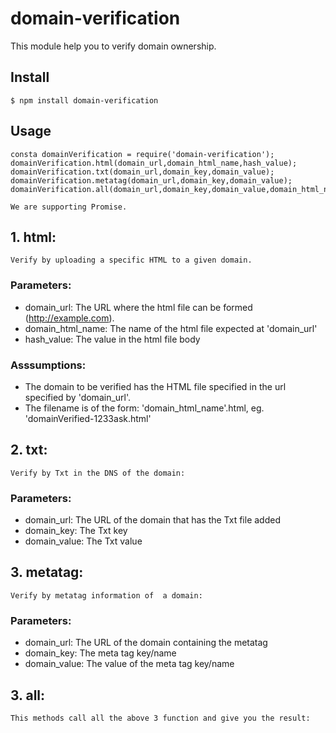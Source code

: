 # domain-verification
This module help you to verify domain ownership.

## Install

    $ npm install domain-verification

## Usage

    consta domainVerification = require('domain-verification');
    domainVerification.html(domain_url,domain_html_name,hash_value);
    domainVerification.txt(domain_url,domain_key,domain_value);
    domainVerification.metatag(domain_url,domain_key,domain_value);
    domainVerification.all(domain_url,domain_key,domain_value,domain_html_name,hash_value);

    We are supporting Promise. 
    
## 1. html:
    
    Verify by uploading a specific HTML to a given domain.

  ### Parameters:
  * domain_url: The URL where the html file can be formed (http://example.com).
  * domain_html_name: The name of the html file expected at 'domain_url'
  * hash_value: The value in the html file body
    
  ### Asssumptions:
  * The domain to be verified has the HTML file specified in the url specified by 'domain_url'.
  * The filename is of the form: 'domain_html_name'.html, eg. 'domainVerified-1233ask.html'

## 2. txt:
    Verify by Txt in the DNS of the domain:
    
### Parameters:
* domain_url: The URL of the domain that has the Txt file added
* domain_key: The Txt key
* domain_value: The Txt value

## 3. metatag:
    Verify by metatag information of  a domain:
    
  ### Parameters:
  * domain_url: The URL of the domain containing the metatag
  * domain_key: The meta tag key/name
  * domain_value: The value of the meta tag key/name

## 3. all:
    This methods call all the above 3 function and give you the result:
    